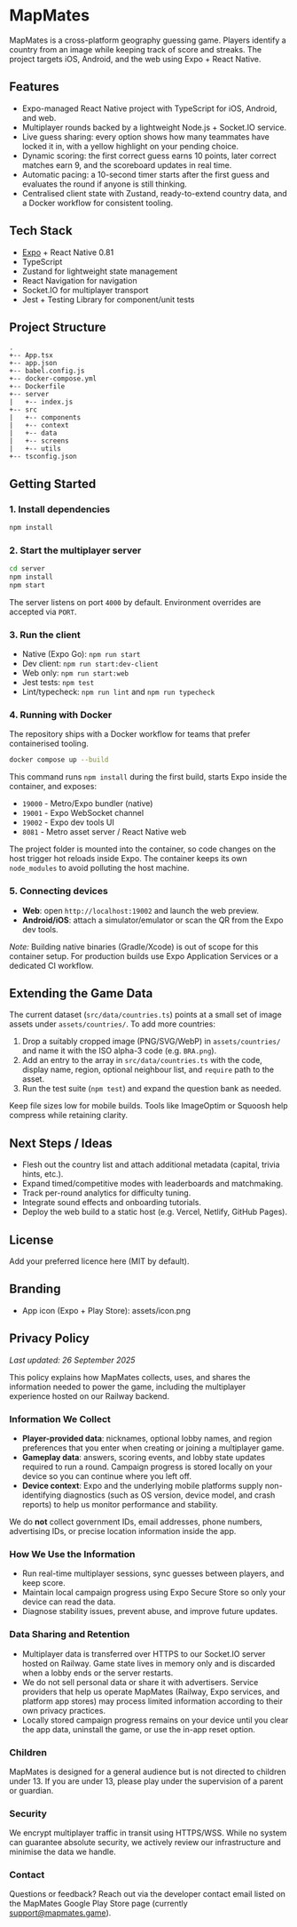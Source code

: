 # MapMates

MapMates is a cross-platform geography guessing game. Players identify a country from an image while keeping track of score and streaks. The project targets iOS, Android, and the web using Expo + React Native.

## Features
- Expo-managed React Native project with TypeScript for iOS, Android, and web.
- Multiplayer rounds backed by a lightweight Node.js + Socket.IO service.
- Live guess sharing: every option shows how many teammates have locked it in, with a yellow highlight on your pending choice.
- Dynamic scoring: the first correct guess earns 10 points, later correct matches earn 9, and the scoreboard updates in real time.
- Automatic pacing: a 10-second timer starts after the first guess and evaluates the round if anyone is still thinking.
- Centralised client state with Zustand, ready-to-extend country data, and a Docker workflow for consistent tooling.

## Tech Stack
- [Expo](https://expo.dev/) + React Native 0.81
- TypeScript
- Zustand for lightweight state management
- React Navigation for navigation
- Socket.IO for multiplayer transport
- Jest + Testing Library for component/unit tests

## Project Structure
```
.
+-- App.tsx
+-- app.json
+-- babel.config.js
+-- docker-compose.yml
+-- Dockerfile
+-- server
|   +-- index.js
+-- src
|   +-- components
|   +-- context
|   +-- data
|   +-- screens
|   +-- utils
+-- tsconfig.json
```

## Getting Started
### 1. Install dependencies
```bash
npm install
```

### 2. Start the multiplayer server
```bash
cd server
npm install
npm start
```
The server listens on port `4000` by default. Environment overrides are accepted via `PORT`.

### 3. Run the client
- Native (Expo Go): `npm run start`
- Dev client: `npm run start:dev-client`
- Web only: `npm run start:web`
- Jest tests: `npm test`
- Lint/typecheck: `npm run lint` and `npm run typecheck`

### 4. Running with Docker
The repository ships with a Docker workflow for teams that prefer containerised tooling.

```bash
docker compose up --build
```

This command runs `npm install` during the first build, starts Expo inside the container, and exposes:
- `19000` - Metro/Expo bundler (native)
- `19001` - Expo WebSocket channel
- `19002` - Expo dev tools UI
- `8081` - Metro asset server / React Native web

The project folder is mounted into the container, so code changes on the host trigger hot reloads inside Expo. The container keeps its own `node_modules` to avoid polluting the host machine.

### 5. Connecting devices
- **Web**: open `http://localhost:19002` and launch the web preview.
- **Android/iOS**: attach a simulator/emulator or scan the QR from the Expo dev tools.

_Note:_ Building native binaries (Gradle/Xcode) is out of scope for this container setup. For production builds use Expo Application Services or a dedicated CI workflow.

## Extending the Game Data
The current dataset (`src/data/countries.ts`) points at a small set of image assets under `assets/countries/`. To add more countries:
1. Drop a suitably cropped image (PNG/SVG/WebP) in `assets/countries/` and name it with the ISO alpha-3 code (e.g. `BRA.png`).
2. Add an entry to the array in `src/data/countries.ts` with the code, display name, region, optional neighbour list, and `require` path to the asset.
3. Run the test suite (`npm test`) and expand the question bank as needed.

Keep file sizes low for mobile builds. Tools like ImageOptim or Squoosh help compress while retaining clarity.

## Next Steps / Ideas
- Flesh out the country list and attach additional metadata (capital, trivia hints, etc.).
- Expand timed/competitive modes with leaderboards and matchmaking.
- Track per-round analytics for difficulty tuning.
- Integrate sound effects and onboarding tutorials.
- Deploy the web build to a static host (e.g. Vercel, Netlify, GitHub Pages).

## License
Add your preferred licence here (MIT by default).

## Branding
- App icon (Expo + Play Store): assets/icon.png

## Privacy Policy
_Last updated: 26 September 2025_

This policy explains how MapMates collects, uses, and shares the information needed to power the game, including the multiplayer experience hosted on our Railway backend.

### Information We Collect
- **Player-provided data**: nicknames, optional lobby names, and region preferences that you enter when creating or joining a multiplayer game.
- **Gameplay data**: answers, scoring events, and lobby state updates required to run a round. Campaign progress is stored locally on your device so you can continue where you left off.
- **Device context**: Expo and the underlying mobile platforms supply non-identifying diagnostics (such as OS version, device model, and crash reports) to help us monitor performance and stability.

We do **not** collect government IDs, email addresses, phone numbers, advertising IDs, or precise location information inside the app.

### How We Use the Information
- Run real-time multiplayer sessions, sync guesses between players, and keep score.
- Maintain local campaign progress using Expo Secure Store so only your device can read the data.
- Diagnose stability issues, prevent abuse, and improve future updates.

### Data Sharing and Retention
- Multiplayer data is transferred over HTTPS to our Socket.IO server hosted on Railway. Game state lives in memory only and is discarded when a lobby ends or the server restarts.
- We do not sell personal data or share it with advertisers. Service providers that help us operate MapMates (Railway, Expo services, and platform app stores) may process limited information according to their own privacy practices.
- Locally stored campaign progress remains on your device until you clear the app data, uninstall the game, or use the in-app reset option.

### Children
MapMates is designed for a general audience but is not directed to children under 13. If you are under 13, please play under the supervision of a parent or guardian.

### Security
We encrypt multiplayer traffic in transit using HTTPS/WSS. While no system can guarantee absolute security, we actively review our infrastructure and minimise the data we handle.

### Contact
Questions or feedback? Reach out via the developer contact email listed on the MapMates Google Play Store page (currently [support@mapmates.game](mailto:support@mapmates.game)).
